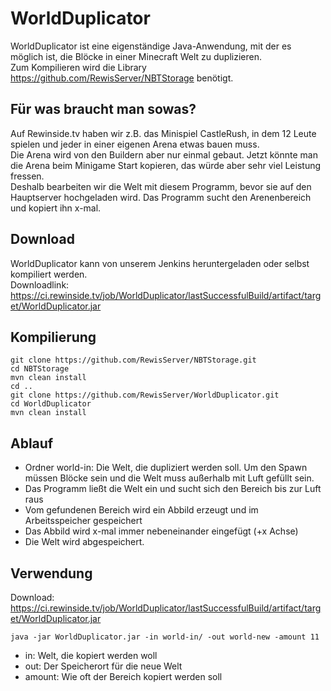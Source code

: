 # WorldDuplicator

WorldDuplicator ist eine eigenständige Java-Anwendung, mit der es möglich ist, die Blöcke in einer Minecraft Welt zu duplizieren.  
Zum Kompilieren wird die Library https://github.com/RewisServer/NBTStorage benötigt.

## Für was braucht man sowas?

Auf Rewinside.tv haben wir z.B. das Minispiel CastleRush, in dem 12 Leute spielen und jeder in einer eigenen Arena etwas bauen muss.  
Die Arena wird von den Buildern aber nur einmal gebaut. Jetzt könnte man die Arena beim Minigame Start kopieren, das würde aber sehr viel Leistung fressen.  
Deshalb bearbeiten wir die Welt mit diesem Programm, bevor sie auf den Hauptserver hochgeladen wird. Das Programm sucht den Arenenbereich und kopiert ihn x-mal.

## Download

WorldDuplicator kann von unserem Jenkins heruntergeladen oder selbst kompiliert werden.  
Downloadlink: https://ci.rewinside.tv/job/WorldDuplicator/lastSuccessfulBuild/artifact/target/WorldDuplicator.jar

## Kompilierung

```
git clone https://github.com/RewisServer/NBTStorage.git
cd NBTStorage
mvn clean install
cd ..
git clone https://github.com/RewisServer/WorldDuplicator.git
cd WorldDuplicator
mvn clean install
```

## Ablauf

* Ordner world-in: Die Welt, die dupliziert werden soll. Um den Spawn müssen Blöcke sein und die Welt muss außerhalb mit Luft gefüllt sein.
* Das Programm ließt die Welt ein und sucht sich den Bereich bis zur Luft raus
* Vom gefundenen Bereich wird ein Abbild erzeugt und im Arbeitsspeicher gespeichert
* Das Abbild wird x-mal immer nebeneinander eingefügt (+x Achse)
* Die Welt wird abgespeichert.

## Verwendung

Download: https://ci.rewinside.tv/job/WorldDuplicator/lastSuccessfulBuild/artifact/target/WorldDuplicator.jar  
```
java -jar WorldDuplicator.jar -in world-in/ -out world-new -amount 11
```
* in: Welt, die kopiert werden woll
* out: Der Speicherort für die neue Welt
* amount: Wie oft der Bereich kopiert werden soll
